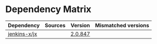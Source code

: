 # Dependency Matrix

Dependency | Sources | Version | Mismatched versions
---------- | ------- | ------- | -------------------
[jenkins-x/jx](https://github.com/jenkins-x/jx) |  | [2.0.847](https://github.com/jenkins-x/jx/releases/tag/v2.0.847) | 
